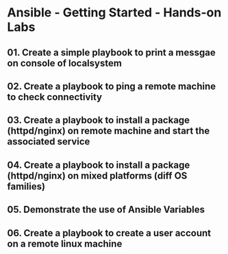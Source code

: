 # Ansible - Getting Started - Hands-on Labs

## 01. Create a simple playbook to print a messgae on console of localsystem

## 02. Create a playbook to ping a remote machine to check connectivity

## 03. Create a playbook to install a package (httpd/nginx) on remote machine and start the associated service

## 04. Create a playbook to install a package (httpd/nginx) on mixed platforms (diff OS families)

## 05. Demonstrate the use of Ansible Variables

## 06. Create a playbook to create a user account on a remote linux machine

